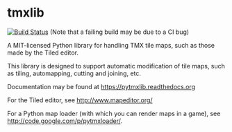 tmxlib
======

[![Build Status](https://secure.travis-ci.org/encukou/pytmxlib.png?branch=master)](http://travis-ci.org/encukou/pytmxlib)
(Note that a failing build may be due to a CI bug)

A MIT-licensed Python library for handling TMX tile maps, such as those made by
the Tiled editor.

This library is designed to support automatic modification of tile maps, such
as tiling, automapping, cutting and joining, etc.

Documentation may be found at https://pytmxlib.readthedocs.org


For the Tiled editor, see http://www.mapeditor.org/

For a Python map loader (with which you can render maps in a game), see
    http://code.google.com/p/pytmxloader/.

